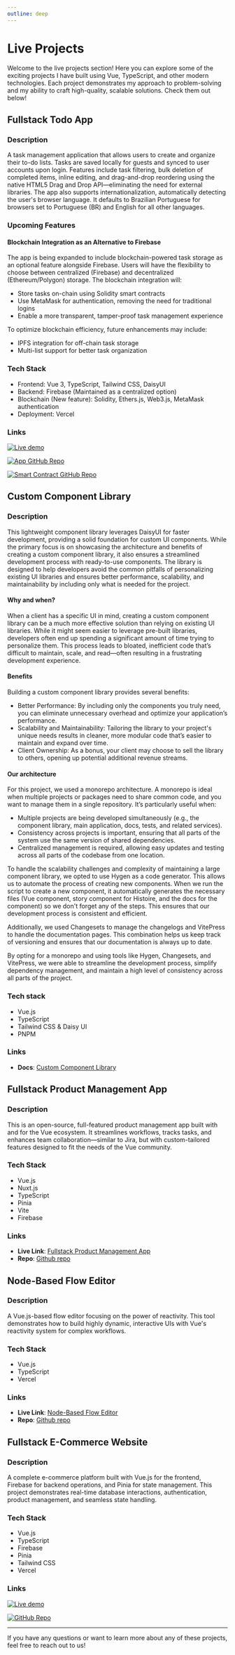 ```yaml
---
outline: deep
---
```


<script setup>
import MockupComponent from '/MockupComponent.vue';
</script>

# Live Projects

Welcome to the live projects section! Here you can explore some of the exciting projects I have built using Vue, TypeScript, and other modern technologies. Each project demonstrates my approach to problem-solving and my ability to craft high-quality, scalable solutions. Check them out below!

## Fullstack Todo App <Badge type="tip" text="live" />

<MockupComponent link="https://to-do-app-phi-seven.vercel.app/" title="Fullstack Todo App" />

### Description

A task management application that allows users to create and organize their to-do lists. Tasks are saved locally for guests and synced to user accounts upon login. Features include task filtering, bulk deletion of completed items, inline editing, and drag-and-drop reordering using the native HTML5 Drag and Drop API—eliminating the need for external libraries. The app also supports internationalization, automatically detecting the user's browser language. It defaults to Brazilian Portuguese for browsers set to Portuguese (BR) and English for all other languages.

### Upcoming Features <Badge type="warning" text="in dev" /> <Badge type="tip" text="Release: Q2 2025" />

#### Blockchain Integration as an Alternative to Firebase

The app is being expanded to include blockchain-powered task storage as an optional feature alongside Firebase. Users will have the flexibility to choose between centralized (Firebase) and decentralized (Ethereum/Polygon) storage. The blockchain integration will:

-   Store tasks on-chain using Solidity smart contracts
-   Use MetaMask for authentication, removing the need for traditional logins
-   Enable a more transparent, tamper-proof task management experience

To optimize blockchain efficiency, future enhancements may include:

-   IPFS integration for off-chain task storage
-   Multi-list support for better task organization

### Tech Stack

-   Frontend: Vue 3, TypeScript, Tailwind CSS, DaisyUI
-   Backend: Firebase (Maintained as a centralized option)
-   Blockchain (New feature): Solidity, Ethers.js, Web3.js, MetaMask authentication
-   Deployment: Vercel

### Links

[![Live demo](https://img.shields.io/badge/Vercel-Todo_App-black?logo=vercel)](https://to-do-app-phi-seven.vercel.app/)

[![App GitHub Repo](https://img.shields.io/badge/GitHub-App_Repo-black?logo=github)](https://github.com/nafi-dev/to-do-app)

[![Smart Contract GitHub Repo](https://img.shields.io/badge/GitHub-Smart_Contract_Repo-black?logo=github)](https://github.com/nafi-dev/todo-smart-contract)

## Custom Component Library <Badge type="warning" text="in dev" /> <Badge type="tip" text="Release: Q2 2025" />

### Description

This lightweight component library leverages DaisyUI for faster development, providing a solid foundation for custom UI components. While the primary focus is on showcasing the architecture and benefits of creating a custom component library, it also ensures a streamlined development process with ready-to-use components. The library is designed to help developers avoid the common pitfalls of personalizing existing UI libraries and ensures better performance, scalability, and maintainability by including only what is needed for the project.

#### Why and when?

When a client has a specific UI in mind, creating a custom component library can be a much more effective solution than relying on existing UI libraries. While it might seem easier to leverage pre-built libraries, developers often end up spending a significant amount of time trying to personalize them. This process leads to bloated, inefficient code that’s difficult to maintain, scale, and read—often resulting in a frustrating development experience.

#### Benefits

Building a custom component library provides several benefits:

<ul>
  <li>
    Better Performance: By including only the components you truly need, you can eliminate unnecessary overhead and optimize your application’s performance.
  </li>
  <li>
    Scalability and Maintainability: Tailoring the library to your project's unique needs results in cleaner, more modular code that’s easier to maintain and expand over time.
  </li>
  <li>
    Client Ownership: As a bonus, your client may choose to sell the library to others, opening up potential additional revenue streams.
  </li>
</ul>

#### Our architecture

For this project, we used a monorepo architecture. A monorepo is ideal when multiple projects or packages need to share common code, and you want to manage them in a single repository. It’s particularly useful when:

<ul>
<li>
Multiple projects are being developed simultaneously (e.g., the component library, main application, docs, tests, and related services).
</li>
<li>
Consistency across projects is important, ensuring that all parts of the system use the same version of shared dependencies.
</li>
<li>
Centralized management is required, allowing easy updates and testing across all parts of the codebase from one location.
</li>
</ul>

To handle the scalability challenges and complexity of maintaining a large component library, we opted to use Hygen as a code generator. This allows us to automate the process of creating new components. When we run the script to create a new component, it automatically generates the necessary files (Vue component, story component for Histoire, and the docs for the component) so we don't forget any of the steps. This ensures that our development process is consistent and efficient.

Additionally, we used Changesets to manage the changelogs and VitePress to handle the documentation pages. This combination helps us keep track of versioning and ensures that our documentation is always up to date.

By opting for a monorepo and using tools like Hygen, Changesets, and VitePress, we were able to streamline the development process, simplify dependency management, and maintain a high level of consistency across all parts of the project.

### Tech stack

-   Vue.js
-   TypeScript
-   Tailwind CSS & Daisy UI
-   PNPM

### Links

-   **Docs**: [Custom Component Library](#)

## Fullstack Product Management App <Badge type="warning" text="in dev" /> <Badge type="tip" text="Release: Q2 2025" />

### Description

This is an open-source, full-featured product management app built with and for the Vue ecosystem. It streamlines workflows, tracks tasks, and enhances team collaboration—similar to Jira, but with custom-tailored features designed to fit the needs of the Vue community.

### Tech Stack

-   Vue.js
-   Nuxt.js
-   TypeScript
-   Pinia
-   Vite
-   Firebase

### Links

-   **Live Link**: [Fullstack Product Management App](#)
-   **Repo**: [Github repo](#)

## Node-Based Flow Editor <Badge type="tip" text="live" />

<MockupComponent link="https://node-based-flow-editor.vercel.app/" title="Node-Based Flow Editor" />

### Description

A Vue.js-based flow editor focusing on the power of reactivity. This tool demonstrates how to build highly dynamic, interactive UIs with Vue's reactivity system for complex workflows.

### Tech Stack

-   Vue.js
-   TypeScript
-   Vercel

### Links

-   **Live Link**: [Node-Based Flow Editor](https://node-based-flow-editor.vercel.app/)
-   **Repo**: [Github repo](https://github.com/natalia-sampaio/node-based-flow-editor)

## Fullstack E-Commerce Website <Badge type="tip" text="live" />

<MockupComponent link='https://e-commerce-6xs8t1xsq-nataliasampaios-projects.vercel.app/' title="Fullstack E-Commerce Website" hasMobileView />

### Description

A complete e-commerce platform built with Vue.js for the frontend, Firebase for backend operations, and Pinia for state management. This project demonstrates real-time database interactions, authentication, product management, and seamless state handling.

### Tech Stack

-   Vue.js
-   TypeScript
-   Firebase
-   Pinia
-   Tailwind CSS
-   Vercel

### Links

[![Live demo](https://img.shields.io/badge/Vercel-E--commerce_Project-black?logo=vercel)](https://e-commerce-lake-eight.vercel.app/)

[![GitHub Repo](https://img.shields.io/badge/GitHub-Repository-black?logo=github)](https://github.com/natalia-sampaio/e-commerce)

---

If you have any questions or want to learn more about any of these projects, feel free to reach out to us!
